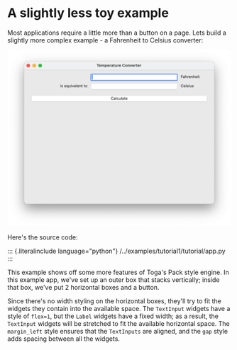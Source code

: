 # A slightly less toy example

Most applications require a little more than a button on a page. Lets
build a slightly more complex example - a Fahrenheit to Celsius
converter:

![image](screenshots/tutorial-1.png)

Here's the source code:

::: {.literalinclude language="python"}
/../examples/tutorial1/tutorial/app.py
:::

This example shows off some more features of Toga's Pack style engine.
In this example app, we've set up an outer box that stacks vertically;
inside that box, we've put 2 horizontal boxes and a button.

Since there's no width styling on the horizontal boxes, they'll try to
fit the widgets they contain into the available space. The `TextInput`
widgets have a style of `flex=1`, but the `Label` widgets have a fixed
width; as a result, the `TextInput` widgets will be stretched to fit the
available horizontal space. The `margin_left` style ensures that the
`TextInputs` are aligned, and the `gap` style adds spacing between all
the widgets.
